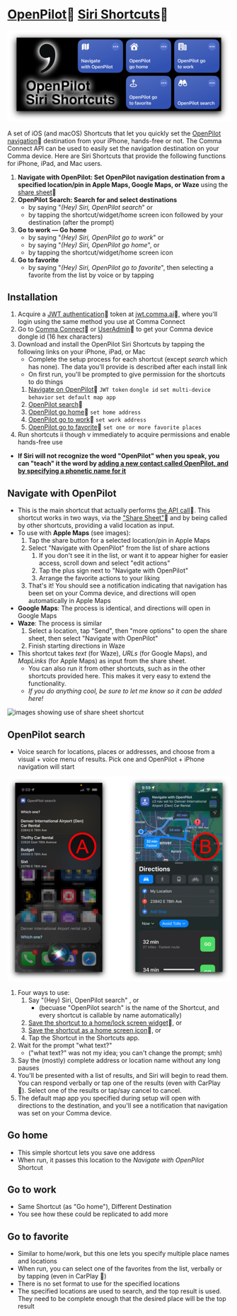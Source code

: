 # [OpenPilot](https://www.comma.ai)🔗 [Siri Shortcuts](https://support.apple.com/en-gb/guide/shortcuts/welcome/ios)🔗

![banner](img/banner.png)

A set of iOS (and macOS) Shortcuts that let you quickly set the [OpenPilot navigation](https://blog.comma.ai/094release/#navigate-on-openpilot)🔗 destination from your iPhone, hands-free or not.  The Comma Connect API can be used to easily set the navigation destination on your Comma device. Here are Siri Shortcuts that provide the following functions for iPhone, iPad, and Mac users.

1. **Navigate with OpenPilot: Set OpenPilot navigation destination from a specified location/pin in Apple Maps, Google Maps, or Waze** using the [share sheet](https://www.idownloadblog.com/2020/04/21/customize-share-sheet-iphone-ipad/)🔗
2. **OpenPilot Search: Search for and select destinations**
   * by saying "*(Hey) Siri, OpenPilot search*" or
   * by tapping the shortcut/widget/home screen icon followed by your destination (after the prompt)
3. **Go to work — Go home**
   * by saying "*(Hey) Siri, OpenPilot go to work*" or
   * by saying "*(Hey) Siri, OpenPilot go home*", or
   * by tapping the shortcut/widget/home screen icon
4. **Go to favorite**
   * by saying "*(Hey) Siri, OpenPilot go to favorite*", then selecting a favorite from the list by voice or by tapping

## Installation

1. Acquire a [JWT authentication](https://api.comma.ai/#authentication)🔗 token at [jwt.comma.ai](https://jwt.comma.ai)🔗, where you'll login using the same method you use at Comma Connect
2. Go to [Comma Connect](https://connect.comma.ai)🔗 or [UserAdmin](https://useradmin.comma.ai)🔗 to get your Comma device dongle id (16 hex characters)
3. Download and install the OpenPilot Siri Shortcuts by tapping the following links on your iPhone, iPad, or Mac
   * Complete the setup process for each shortcut (except *search* which has none). The data you'll provide is described after each install link
   * On first run, you'll be prompted to give permission for the shortcuts to do things
   1. [Navigate on OpenPilot](https://www.icloud.com/shortcuts/b04fff94ddbb4821b73e856df6ac0f2e)🔗 `JWT token` `dongle id` `set multi-device behavior` `set default map app`
   2. [OpenPilot search](https://www.icloud.com/shortcuts/fd90e8ecd52549d7bfaf8f2e816e83f5)🔗
   3. [OpenPilot go home](https://www.icloud.com/shortcuts/707d822051884754b80859da8da4b0dc)🔗 `set home address`
   4. [OpenPilot go to work](https://www.icloud.com/shortcuts/547d4297c8c54fcab03a47bf3d91386a)🔗 `set work address`
   5. [OpenPilot go to favorite](https://www.icloud.com/shortcuts/f6dd012dbb31405fbf5815f3891d5bbd)🔗 `set one or more favorite places`
4. Run shortcuts ii though v immediately to acquire permissions and enable hands-free use
* **If Siri will not recognize the word "OpenPilot" when you speak, you can "teach" it the word by [adding a new contact called OpenPilot, and by specifying a phonetic name for it](https://www.tapsmart.com/tips-and-tricks/youre-saying-wrong-teach-siri-new-words-pronunciations/)**

## Navigate with OpenPilot

* This is the main shortcut that actually performs [the API call](https://api.comma.ai/#set-destination)🔗. This shortcut works in two ways, via the ["Share Sheet"](https://www.idownloadblog.com/2020/04/21/customize-share-sheet-iphone-ipad/)🔗 and by being called by other shortcuts, providing a valid location as input.
* To use with **Apple Maps** (see images):
  1. Tap the share button for a selected location/pin in Apple Maps
  2. Select "Navigate with OpenPilot" from the list of share actions
     1. If you don't see it in the list, or want it to appear higher for easier access, scroll down and select "edit actions"
     2. Tap the plus sign next to "Navigate with OpenPilot"
     3. Arrange the favorite actions to your liking
  3. That's it! You should see a notification indicating that navigation has been set on your Comma device, and directions will open automatically in Apple Maps
* **Google Maps**: The process is identical, and directions will open in Google Maps
* **Waze**: The process is similar
  1. Select a location, tap "Send", then "more options" to open the share sheet, then select "Navigate with OpenPilot"
  2. Finish starting directions in Waze
* This shortcut takes *text* (for Waze), *URLs* (for Google Maps), and *MapLinks* (for Apple Maps) as input from the share sheet.
  * You can also run it from other shortcuts, such as in the other shortcuts provided here. This makes it very easy to extend the functionality.
  * *If you do anything cool, be sure to let me know so it can be added here!*

![images showing use of share sheet shortcut](img/NavigateOnOpenPilot.png)

## OpenPilot search

* Voice search for locations, places or addresses, and choose from a visual + voice menu of results. Pick one and OpenPilot + iPhone navigation will start

![OpenPilot search](img/OpenPilotSearch.png)

1. Four ways to use:
   1. Say "(Hey) Siri, OpenPilot search" , or
      * (becuase "OpenPilot search" is the name of the Shortcut, and every shortcut is callable by name automatically)
   2. [Save the shortcut to a home/lock screen widget](https://support.apple.com/guide/shortcuts/run-shortcuts-from-the-home-screen-widget-apd029b36d05/ios)🔗, or
   3. [Save the shortcut as a home screen icon](https://support.apple.com/guide/shortcuts/add-a-shortcut-to-the-home-screen-apd735880972/ios#:~:text=In%20the%20Shortcuts%20app%20on,Tap%20Add%20to%20Home%20Screen.)🔗, or
   4. Tap the Shortcut in the Shortcuts app.
2. Wait for the prompt "what text?"
   * ("what text?" was not my idea; you can't change the prompt; smh)
3. Say the (mostly) complete address or location name without any long pauses
4. You'll be presented with a list of results, and Siri will begin to read them. You can respond verbally or tap one of the results (even with CarPlay 🚗). Select one of the results or tap/say cancel to cancel.
5. The default map app you specified during setup will open with directions to the destination, and you'll see a notification that navigation was set on your Comma device.

## Go home

* This simple shortcut lets you save one address
* When run, it passes this location to the *Navigate with OpenPilot* Shortcut

## Go to work

* Same Shortcut (as "Go home"), Different Destination
* You see how these could be replicated to add more

## Go to favorite

* Similar to home/work, but this one lets you specify multiple place names and locations
* When run, you can select one of the favorites from the list, verbally or by tapping (even in CarPlay 🚗)
* There is no set format to use for the specified locations
* The specified locations are used to search, and the top result is used. They need to be complete enough that the desired place will be the top result
